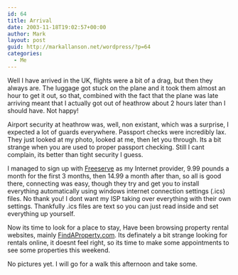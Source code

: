 ```yaml
---
id: 64
title: Arrival
date: 2003-11-18T19:02:57+00:00
author: Mark
layout: post
guid: http://markallanson.net/wordpress/?p=64
categories:
  - Me
---
```

Well I have arrived in the UK, flights were a bit of a drag, but then they always are. The luggage got stuck on the plane and it took them almost an hour to get it out, so that, combined with the fact that the plane was late arriving meant that I actually got out of heathrow about 2 hours later than I should have. Not happy!

Airport security at heathrow was, well, non existant, which was a surprise, I expected a lot of guards everywhere. Passport checks were incredibly lax. They just looked at my photo, looked at me, then let you through. Its a bit strange when you are used to proper passport checking. Still I cant complain, its better than tight security I guess.

I managed to sign up with [Freeserve](www.freeserve.co.uk) as my Internet provider, 9.99 pounds a month for the first 3 months, then 14.99 a month after than, so all is good there, connecting was easy, though they try and get you to install everything automatically using windows internet connection settings (.ics) files. No thank you! I dont want my ISP taking over everything with their own settings. Thankfully .ics files are text so you can just read inside and set everything up yourself.

Now its time to look for a place to stay, Have been browsing property rental websites, mainly [FindAProperty.com](www.findaproperty.com). Its definately a bit strange looking for rentals online, it doesnt feel right, so its time to make some appointments to see some properties this weekend.

No pictures yet. I will go for a walk this afternoon and take some.